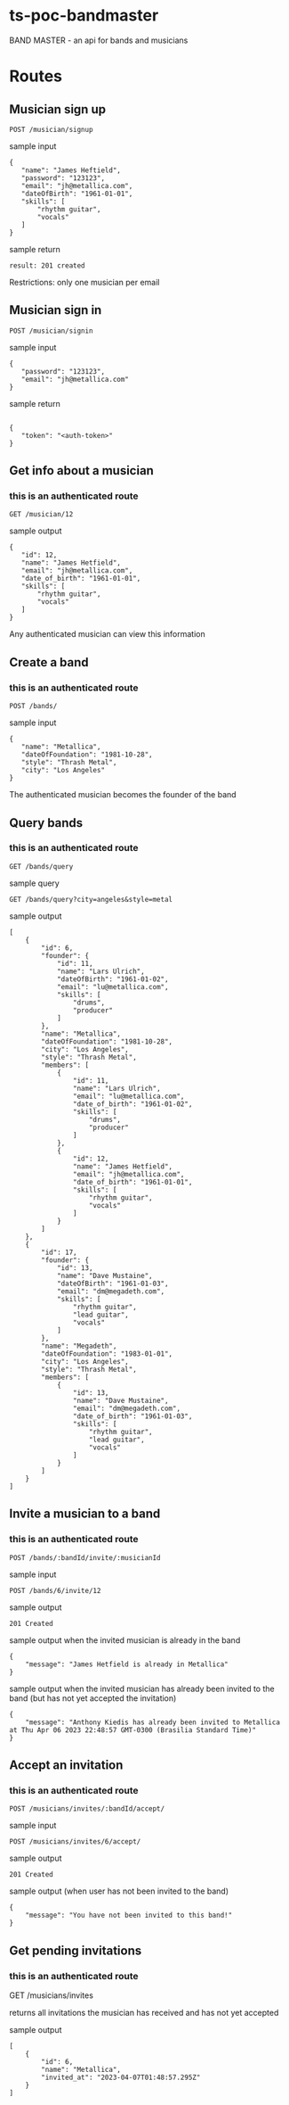 # ts-poc-bandmaster
BAND MASTER - an api for bands and musicians

# Routes

## Musician sign up
```
POST /musician/signup
```
sample input
```
{
   "name": "James Heftield",
   "password": "123123",
   "email": "jh@metallica.com",
   "dateOfBirth": "1961-01-01",
   "skills": [
       "rhythm guitar",
       "vocals"
   ]
}
```
sample return
```
result: 201 created
```
Restrictions: only one musician per email


## Musician sign in

```
POST /musician/signin
```
sample input
```
{
   "password": "123123",
   "email": "jh@metallica.com"
}

```
sample return
```

{
   "token": "<auth-token>"
}
```

## Get info about a musician 
### this is an authenticated route

```
GET /musician/12
```
sample output
```
{
   "id": 12,
   "name": "James Hetfield",
   "email": "jh@metallica.com",
   "date_of_birth": "1961-01-01",
   "skills": [
       "rhythm guitar",
       "vocals"
   ]
}
```
Any authenticated musician can view this information
## Create a band
### this is an authenticated route
```
POST /bands/
```
sample input 

```
{
   "name": "Metallica",
   "dateOfFoundation": "1981-10-28",
   "style": "Thrash Metal",
   "city": "Los Angeles"
}
```
The authenticated musician becomes the founder of the band

## Query bands
### this is an authenticated route
```
GET /bands/query
```
sample query 

```
GET /bands/query?city=angeles&style=metal
```

sample output
```
[
    {
        "id": 6,
        "founder": {
            "id": 11,
            "name": "Lars Ulrich",
            "dateOfBirth": "1961-01-02",
            "email": "lu@metallica.com",
            "skills": [
                "drums",
                "producer"
            ]
        },
        "name": "Metallica",
        "dateOfFoundation": "1981-10-28",
        "city": "Los Angeles",
        "style": "Thrash Metal",
        "members": [
            {
                "id": 11,
                "name": "Lars Ulrich",
                "email": "lu@metallica.com",
                "date_of_birth": "1961-01-02",
                "skills": [
                    "drums",
                    "producer"
                ]
            },
            {
                "id": 12,
                "name": "James Hetfield",
                "email": "jh@metallica.com",
                "date_of_birth": "1961-01-01",
                "skills": [
                    "rhythm guitar",
                    "vocals"
                ]
            }
        ]
    },
    {
        "id": 17,
        "founder": {
            "id": 13,
            "name": "Dave Mustaine",
            "dateOfBirth": "1961-01-03",
            "email": "dm@megadeth.com",
            "skills": [
                "rhythm guitar",
                "lead guitar",
                "vocals"
            ]
        },
        "name": "Megadeth",
        "dateOfFoundation": "1983-01-01",
        "city": "Los Angeles",
        "style": "Thrash Metal",
        "members": [
            {
                "id": 13,
                "name": "Dave Mustaine",
                "email": "dm@megadeth.com",
                "date_of_birth": "1961-01-03",
                "skills": [
                    "rhythm guitar",
                    "lead guitar",
                    "vocals"
                ]
            }
        ]
    }
]

```



## Invite a musician to a band
### this is an authenticated route
```
POST /bands/:bandId/invite/:musicianId
```
sample input
```
POST /bands/6/invite/12
```
sample output
```
201 Created
```
sample output when the invited musician is already in the band
```
{
    "message": "James Hetfield is already in Metallica"
}
```
sample output when the invited musician has already been invited to the band (but has not yet accepted the invitation)
```
{
    "message": "Anthony Kiedis has already been invited to Metallica at Thu Apr 06 2023 22:48:57 GMT-0300 (Brasilia Standard Time)"
}
```

## Accept an invitation
### this is an authenticated route

```
POST /musicians/invites/:bandId/accept/
```

sample input
```
POST /musicians/invites/6/accept/

```
sample output
```
201 Created
```

sample output (when user has not been invited to the band)
```
{
    "message": "You have not been invited to this band!"
}
```
## Get pending invitations
### this is an authenticated route


GET /musicians/invites

returns all invitations the musician has received and has not yet accepted

sample output
```
[
    {
        "id": 6,
        "name": "Metallica",
        "invited_at": "2023-04-07T01:48:57.295Z"
    }
]
```